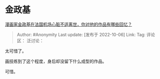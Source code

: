 # 金政基
[漫画家金政基在法国机场心脏不适离世，你对他的作品有哪些回忆？](https://www.zhihu.com/question/557818741/answer/2703047291)

> Author: #Anonymity
> Last update: [发布于 2022-10-06]
> Link:
> Tag:
> 评论区：
> 泛讨论：

太可惜了。

画技练到了这个程度，身后却没留下什么成型的作品。

可惜。
